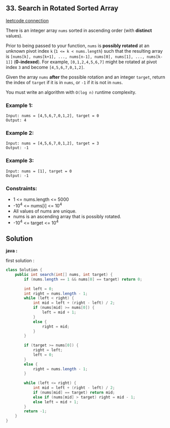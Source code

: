 ## 33. Search in Rotated Sorted Array

[leetcode connection](https://leetcode.com/problems/search-in-rotated-sorted-array/)

There is an integer array `nums` sorted in ascending order (with **distinct** values).

Prior to being passed to your function, `nums` is **possibly rotated** at an unknown pivot index `k` (`1 <= k < nums.length`) such that the resulting array is `[nums[k], nums[k+1], ..., nums[n-1], nums[0], nums[1], ..., nums[k-1]]` (**0-indexed**). For example, `[0,1,2,4,5,6,7]` might be rotated at pivot index `3` and become `[4,5,6,7,0,1,2]`.

Given the array `nums` **after** the possible rotation and an integer `target`, return the index of `target` if it is in `nums`, or `-1` if it is not in `nums`.

You must write an algorithm with `O(log n)` runtime complexity.

### Example 1:
```
Input: nums = [4,5,6,7,0,1,2], target = 0
Output: 4
```

### Example 2:
```
Input: nums = [4,5,6,7,0,1,2], target = 3
Output: -1
```

### Example 3:
```
Input: nums = [1], target = 0
Output: -1
```

### Constraints:

* 1 <= nums.length <= 5000
* -10<sup>4</sup> <= nums[i] <= 10<sup>4</sup>
* All values of nums are unique.
* nums is an ascending array that is possibly rotated.
* -10<sup>4</sup> <= target <= 10<sup>4</sup>

## Solution

**java :**

first solution :
```java
class Solution {
    public int search(int[] nums, int target) {
        if (nums.length == 1 && nums[0] == target) return 0;
        
        int left = 0;
        int right = nums.length - 1;
        while (left < right) {
            int mid = left + (right - left) / 2;
            if (nums[mid] >= nums[0]) {
                left = mid + 1;
            }
            else {
                right = mid;
            }
        }
        
        if (target >= nums[0]) {
            right = left;
            left = 0;
        }
        else {
            right = nums.length - 1;
        }
        
        while (left <= right) {
            int mid = left + (right - left) / 2;
            if (nums[mid] == target) return mid;
            else if (nums[mid] > target) right = mid - 1;
            else left = mid + 1;
        }
        return -1;
    }
}
```